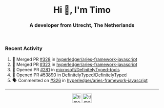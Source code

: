 <h1 align="center">Hi 👋, I'm Timo</h1>
<h3 align="center">A developer from Utrecht, The Netherlands</h3>
<br/>
<!-- https://github.com/rahuldkjain/github-profile-readme-generator --!>

<!--  <p align="left"><img src="https://github-readme-stats.vercel.app/api?username=timoglastra&show_icons=true&count_private=true&" alt="timoglastra" /></p> --!>

<!--
Github language stats
<p align="left"><img src="https://github-readme-stats.vercel.app/api/top-langs/?username=timoglastra&layout=compact" alt="timoglastra" /><p>
-->

<!-- Codestats language stats -->
<!-- <p align="left"><img src="https://codestats-readme.vercel.app/api/top-langs/?username=timoglastra&layout=compact&language_count=12" alt="timoglastra" /><p>    --!>
  
<h3>Recent Activity</h3>

<!--START_SECTION:activity-->
1. 🎉 Merged PR [#328](https://github.com/hyperledger/aries-framework-javascript/pull/328) in [hyperledger/aries-framework-javascript](https://github.com/hyperledger/aries-framework-javascript)
2. 🎉 Merged PR [#323](https://github.com/hyperledger/aries-framework-javascript/pull/323) in [hyperledger/aries-framework-javascript](https://github.com/hyperledger/aries-framework-javascript)
3. 💪 Opened PR [#281](https://github.com/microsoft/DefinitelyTyped-tools/pull/281) in [microsoft/DefinitelyTyped-tools](https://github.com/microsoft/DefinitelyTyped-tools)
4. 💪 Opened PR [#53890](https://github.com/DefinitelyTyped/DefinitelyTyped/pull/53890) in [DefinitelyTyped/DefinitelyTyped](https://github.com/DefinitelyTyped/DefinitelyTyped)
5. 🗣 Commented on [#326](https://github.com/hyperledger/aries-framework-javascript/issues/326) in [hyperledger/aries-framework-javascript](https://github.com/hyperledger/aries-framework-javascript)
<!--END_SECTION:activity-->

---

<p align="center">
<a href="https://twitter.com/timoglastra" target="blank"><img align="center" src="https://cdn.jsdelivr.net/npm/simple-icons@3.0.1/icons/twitter.svg" alt="timoglastra" height="30" width="30" /></a>
<a href="https://linkedin.com/in/timoglastra" target="blank"><img align="center" src="https://cdn.jsdelivr.net/npm/simple-icons@3.0.1/icons/linkedin.svg" alt="timoglastra" height="30" width="30" /></a>
</p>



